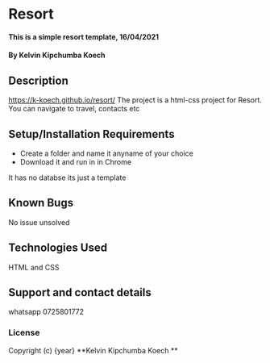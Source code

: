 # Resort
#### This is a simple resort template, 16/04/2021
#### By **Kelvin Kipchumba Koech**
## Description
https://k-koech.github.io/resort/
The project is a html-css project for Resort. You can navigate to travel, contacts etc
## Setup/Installation Requirements
* Create a folder and name it anyname of your choice
* Download it and run in in Chrome

It has no databse its just a template
## Known Bugs
No issue unsolved
## Technologies Used
HTML and CSS
## Support and contact details
whatsapp 0725801772
### License
Copyright (c) {year} **Kelvin Kipchumba Koech **


